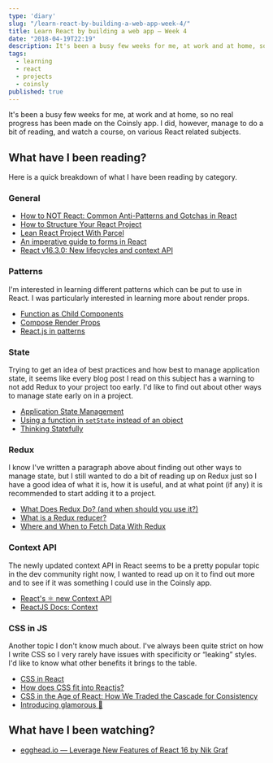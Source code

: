 ```yaml
---
type: 'diary'
slug: "/learn-react-by-building-a-web-app-week-4/"
title: Learn React by building a web app — Week 4
date: "2018-04-19T22:19"
description: It's been a busy few weeks for me, at work and at home, so no real progress has been made on the Coinsly app. I did, however, manage to do a bit of reading, and watch a course, on various React related subjects.
tags:
  - learning
  - react
  - projects
  - coinsly
published: true
---
```


It's been a busy few weeks for me, at work and at home, so no real progress has been made on the Coinsly app. I did, however, manage to do a bit of reading, and watch a course, on various React related subjects.

## What have I been reading?

Here is a quick breakdown of what I have been reading by category.

### General

- [How to NOT React: Common Anti-Patterns and Gotchas in React](https://codeburst.io/how-to-not-react-common-anti-patterns-and-gotchas-in-react-40141fe0dcd)
- [How to Structure Your React Project](https://daveceddia.com/react-project-structure/)
- [Lean React Project With Parcel](https://medium.com/dailyjs/lean-react-project-with-parcel-a6ffe0fac0d2)
- [An imperative guide to forms in React](https://blog.logrocket.com/an-imperative-guide-to-forms-in-react-927d9670170a)
- [React v16.3.0: New lifecycles and context API](https://reactjs.org/blog/2018/03/29/react-v-16-3.html)

### Patterns

I'm interested in learning different patterns which can be put to use in React. I was particularly interested in learning more about render props.

- [Function as Child Components](https://medium.com/merrickchristensen/function-as-child-components-5f3920a9ace9)
- [Compose Render Props](https://blog.kentcdodds.com/compose-render-props-46cf491e9d19)
- [React.js in patterns](http://krasimirtsonev.com/blog/article/react-js-in-design-patterns)

### State

Trying to get an idea of best practices and how best to manage application state, it seems like every blog post I read on this subject has a warning to not add Redux to your project too early. I'd like to find out about other ways to manage state early on in a project.

- [Application State Management](https://blog.kentcdodds.com/application-state-management-66de608ccb24)
- [Using a function in `setState` instead of an object](https://medium.com/@wisecobbler/using-a-function-in-setstate-instead-of-an-object-1f5cfd6e55d1)
- [Thinking Statefully](https://daveceddia.com/thinking-statefully/)

### Redux

I know I've written a paragraph above about finding out other ways to manage state, but I still wanted to do a bit of reading up on Redux just so I have a good idea of what it is, how it is useful, and at what point (if any) it is recommended to start adding it to a project.

- [What Does Redux Do? (and when should you use it?)](https://daveceddia.com/what-does-redux-do/)
- [What is a Redux reducer?](https://daveceddia.com/what-is-a-reducer/)
- [Where and When to Fetch Data With Redux](https://daveceddia.com/where-fetch-data-redux/)

### Context API

The newly updated context API in React seems to be a pretty popular topic in the dev community right now, I wanted to read up on it to find out more and to see if it was something I could use in the Coinsly app.

- [React's ⚛️ new Context API](https://medium.com/dailyjs/reacts-%EF%B8%8F-new-context-api-70c9fe01596b)
- [ReactJS Docs: Context](https://reactjs.org/docs/context.html)

### CSS in JS

Another topic I don't know much about. I've always been quite strict on how I write CSS so I very rarely have issues with specificity or “leaking” styles. I'd like to know what other benefits it brings to the table.

- [CSS in React](https://alligator.io/react/react-css/)
- [How does CSS fit into Reactjs?](https://hackernoon.com/how-does-css-fit-into-react-5a4aa4840135)
- [CSS in the Age of React: How We Traded the Cascade for Consistency](https://engineeringblog.yelp.com/2018/03/css-in-the-age-of-react.html)
- [Introducing glamorous 💄](https://blog.kentcdodds.com/introducing-glamorous-fb3c9f4ed20e)

## What have I been watching?

- [egghead.io — Leverage New Features of React 16 by Nik Graf](https://egghead.io/courses/leverage-new-features-of-react-16)
